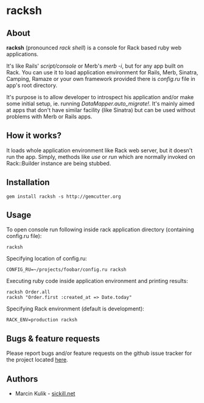 racksh
======

About
-----

**racksh** (pronounced _rack shell_) is a console for Rack based ruby web applications. 

It's like Rails' _script/console_ or Merb's _merb -i_, but for any app built on Rack. You can use it to load application environment for Rails, Merb, Sinatra, Camping, Ramaze or your own framework provided there is _config.ru_ file in app's root directory. 

It's purpose is to allow developer to introspect his application and/or make some initial setup, ie. running _DataMapper.auto_migrate!_. It's mainly aimed at apps that don't have similar facility (like Sinatra) but can be used without problems with Merb or Rails apps.

How it works?
-------------

It loads whole application environment like Rack web server, but it doesn't run the app. Simply, methods like _use_ or _run_ which are normally invoked on Rack::Builder instance are being stubbed.

Installation
------------

    gem install racksh -s http://gemcutter.org

Usage
-----

To open console run following inside rack application directory (containing config.ru file):

    racksh

Specifying location of config.ru:

    CONFIG_RU=~/projects/foobar/config.ru racksh

Executing ruby code inside application environment and printing results:

    racksh Order.all
    racksh "Order.first :created_at => Date.today" 

Specifying Rack environment (default is development):

    RACK_ENV=production racksh

Bugs & feature requests
---------------------------------

Please report bugs and/or feature requests on the github issue tracker for the project located [here](http://github.com/sickill/racksh/issues).

Authors
-------

 * Marcin Kulik - [sickill.net](http://sickill.net/)

